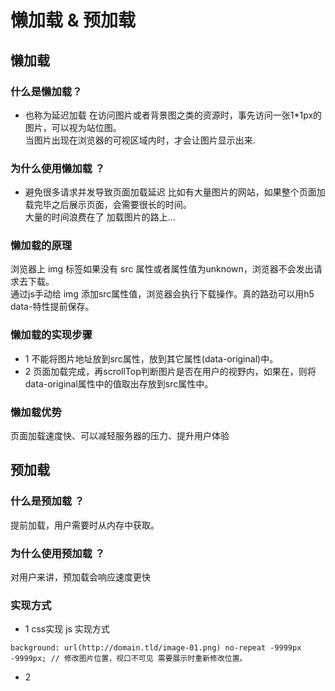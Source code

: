 # 懒加载 & 预加载

## 懒加载
### 什么是懒加载？
* 也称为延迟加载
在访问图片或者背景图之类的资源时，事先访问一张1*1px的图片，可以视为站位图。<br />
当图片出现在浏览器的可视区域内时，才会让图片显示出来.

### 为什么使用懒加载 ？
* 避免很多请求并发导致页面加载延迟
比如有大量图片的网站，如果整个页面加载完毕之后展示页面，会需要很长的时间。<br />
大量的时间浪费在了 加载图片的路上...

### 懒加载的原理
浏览器上 img 标签如果没有 src 属性或者属性值为unknown，浏览器不会发出请求去下载。<br />
通过js手动给 img 添加src属性值，浏览器会执行下载操作。真的路劲可以用h5 data-特性提前保存。<br />

### 懒加载的实现步骤
- 1 不能将图片地址放到src属性，放到其它属性(data-original)中。
- 2 页面加载完成，再scrollTop判断图片是否在用户的视野内，如果在，则将data-original属性中的值取出存放到src属性中。

### 懒加载优势
页面加载速度快、可以减轻服务器的压力、提升用户体验

## 预加载
### 什么是预加载 ？
提前加载，用户需要时从内存中获取。

### 为什么使用预加载 ？
对用户来讲，预加载会响应速度更快

### 实现方式
- 1 css实现 js 实现方式
```
background: url(http://domain.tld/image-01.png) no-repeat -9999px -9999px; // 修改图片位置，视口不可见 需要展示时重新修改位置。
```

- 2 

